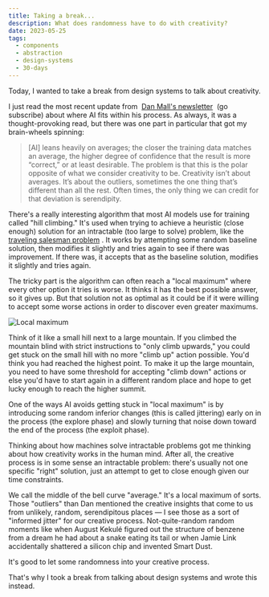 ```yaml
---
title: Taking a break...
description: What does randomness have to do with creativity?
date: 2023-05-25
tags:
  - components
  - abstraction
  - design-systems
  - 30-days
---
```


Today, I wanted to take a break from design systems to talk about creativity.

I just read the most recent update from  [Dan Mall's newsletter](https://danmall.com/newsletter/)  (go subscribe) about where AI fits within his process. As always, it was a thought-provoking read, but there was one part in particular that got my brain-wheels spinning:

> [AI] leans heavily on averages; the closer the training data matches an average, the higher degree of confidence that the result is more “correct,” or at least desirable. The problem is that this is the polar opposite of what we consider creativity to be. Creativity isn’t about averages. It’s about the outliers, sometimes the one thing that’s different than all the rest. Often times, the only thing we can credit for that deviation is serendipity.

There's a really interesting algorithm that most AI models use for training called "hill climbing." It's used when trying to achieve a heuristic (close enough) solution for an intractable (too large to solve) problem, like the [traveling salesman problem](https://en.wikipedia.org/wiki/Travelling_salesman_problem) . It works by attempting some random baseline solution, then modifies it slightly and tries again to see if there was improvement. If there was, it accepts that as the baseline solution, modifies it slightly and tries again.

The tricky part is the algorithm can often reach a "local maximum" where every other option it tries is worse. It thinks it has the best possible answer, so it gives up. But that solution not as optimal as it could be if it were willing to accept some worse actions in order to discover even greater maximums.

![Local maximum](/assets/i/local-maximum.jpeg)

Think of it like a small hill next to a large mountain. If you climbed the mountain blind with strict instructions to "only climb upwards," you could get stuck on the small hill with no more "climb up" action possible. You'd think you had reached the highest point. To make it up the large mountain, you need to have some threshold for accepting "climb down" actions or else you'd have to start again in a different random place and hope to get lucky enough to reach the higher summit.

One of the ways AI avoids getting stuck in "local maximum" is by introducing some random inferior changes (this is called jittering) early on in the process (the explore phase) and slowly turning that noise down toward the end of the process (the exploit phase).

Thinking about how machines solve intractable problems got me thinking about how creativity works in the human mind. After all, the creative process is in some sense an intractable problem: there's usually not one specific "right" solution, just an attempt to get to close enough given our time constraints.

We call the middle of the bell curve "average." It's a local maximum of sorts. Those "outliers" than Dan mentioned the creative insights that come to us from unlikely, random, serendipitous places — I see those as a sort of "informed jitter" for our creative process. Not-quite-random random moments like when August Kekulé figured out the structure of benzene from a dream he had about a snake eating its tail or when Jamie Link accidentally shattered a silicon chip and invented Smart Dust.

It's good to let some randomness into your creative process.

That's why I took a break from talking about design systems and wrote this instead.